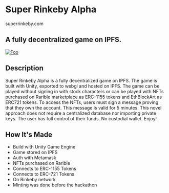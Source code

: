 # Super Rinkeby Alpha

superrinkeby.com

## A fully decentralized game on IPFS.

[![Foo](https://user-images.githubusercontent.com/19412160/111908295-0f511480-8a2f-11eb-9d99-a09ff6d32abb.png)](https://www.youtube.com/watch?v=b8tGr-_KNao)

## Description

Super Rinkeby Alpha is a fully decentralized game on IPFS. The game is built with Unity, exported to webgl and hosted on IPFS. The game can be played without signing in with stock characters or can be played with NFTs purchased on Rarible marketplace as ERC-1155 tokens and EthBlockArt as ERC721 tokens. To access the NFTs, users must sign a message proving that they own the account. This message is valid for 5 minutes. This novel approach does not require a centralized database nor importing private keys. The user has full control of their funds. No custodial wallet. Enjoy!


## How It's Made

- Build with Unity Game Engine
- Game stored on IPFS
- Auth with Metamask
- NFTs purchased on Rarible
- Connects to ERC-1155 Tokens
- Connects to ERC-721 Tokens
- On Rinkeby network
- Minting was done before the hackathon
